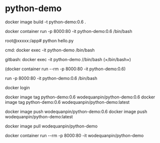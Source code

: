 # python-demo

docker image build -t python-demo:0.6 .

docker container run -p 8000:80 -it python-demo:0.6 /bin/bash

root@xxxxx:/app# python hello.py

cmd: docker exec -it python-demo /bin/bash

gitbash: docker exec -it python-demo //bin/bash (×/bin/bash×)

(docker container run --rm -p 8000:80 -it python-demo:0.6)

run -p 8000:80 -it python-demo:0.6 /bin/bash

docker login

docker image tag python-demo:0.6 wodequanpin/python-demo:0.6
docker image tag python-demo:0.6 wodequanpin/python-demo:latest

docker image push wodequanpin/python-demo:0.6
docker image push wodequanpin/python-demo:latest

docker image pull wodequanpin/python-demo

docker container run --rm -p 8000:80 -it wodequanpin/python-demo
